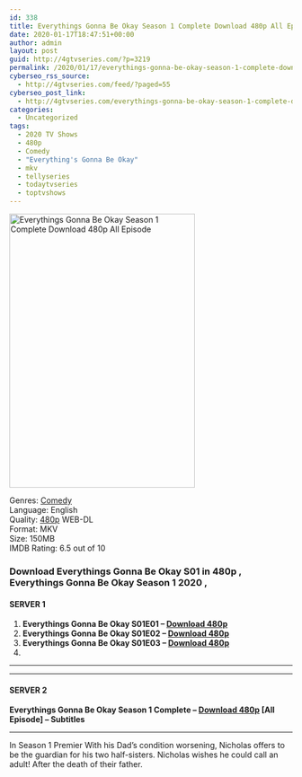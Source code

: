 ```yaml
---
id: 338
title: Everythings Gonna Be Okay Season 1 Complete Download 480p All Episode
date: 2020-01-17T18:47:51+00:00
author: admin
layout: post
guid: http://4gtvseries.com/?p=3219
permalink: /2020/01/17/everythings-gonna-be-okay-season-1-complete-download-480p-all-episode/
cyberseo_rss_source:
  - http://4gtvseries.com/feed/?paged=55
cyberseo_post_link:
  - http://4gtvseries.com/everythings-gonna-be-okay-season-1-complete-download-480p-all-episode/
categories:
  - Uncategorized
tags:
  - 2020 TV Shows
  - 480p
  - Comedy
  - "Everything's Gonna Be Okay"
  - mkv
  - tellyseries
  - todaytvseries
  - toptvshows
---
```

<img loading="lazy" class="aligncenter" src="https://1.bp.blogspot.com/-fO0Mh8ZPgp0/XiHoJRZkCyI/AAAAAAAAA6Q/O29lPWO9D1AP_n-I6UDJlKTyNtnX5PeYACK4BGAYYCw/s1600/Everythings%2BGonna%2BBe%2BOkay%2BSeason%2B1.jpg" alt="Everythings Gonna Be Okay Season 1 Complete Download 480p All Episode" width="330" height="488" />

Genres:&nbsp;<a href="http://4gtvseries.com/tag/comedy/" data-wpel-link="internal">Comedy</a>  
Language: English  
Quality:&nbsp;<a href="http://4gtvseries.com/tag/480p/" data-wpel-link="internal">480p</a> WEB-DL  
Format: MKV  
Size: 150MB  
IMDB Rating: 6.5 out of 10

### **Download Everythings Gonna Be Okay S01 in 480p , Everythings Gonna Be Okay Season 1 2020 ,&nbsp;**

#### <span><strong>SERVER 1</strong></span>

  1. **Everythings Gonna Be Okay S01E01 – <a href="http://slink.dl480p.xyz/0Y9M6o" data-wpel-link="external" target="_blank" rel="nofollow external noopener noreferrer" class="wpel-icon-left"><i class="wpel-icon fa fa-download" aria-hidden="true"></i>Download 480p</a>**
  2. **Everythings Gonna Be Okay S01E02 – <a href="http://slink.dl480p.xyz/HeYcEVS" data-wpel-link="external" target="_blank" rel="nofollow external noopener noreferrer" class="wpel-icon-left"><i class="wpel-icon fa fa-download" aria-hidden="true"></i>Download 480p</a>**
  3. **Everythings Gonna Be Okay S01E03 – <a href="http://slink.dl480p.xyz/EhCs" data-wpel-link="external" target="_blank" rel="nofollow external noopener noreferrer" class="wpel-icon-left"><i class="wpel-icon fa fa-download" aria-hidden="true"></i>Download 480p</a>**
  4. 

* * *

* * *

#### <span><strong>SERVER 2</strong></span>

**Everythings Gonna Be Okay Season 1 Complete – <a href="http://dl480p.xyz/3470/" data-wpel-link="external" target="_blank" rel="nofollow external noopener noreferrer" class="wpel-icon-left"><i class="wpel-icon fa fa-download" aria-hidden="true"></i>Download 480p</a> [All Episode] – Subtitles**

* * *

In Season 1 Premier With his Dad’s condition worsening, Nicholas offers to be the guardian for his two half-sisters. Nicholas wishes he could call an adult! After the death of their father.

<div align="center">
</div>